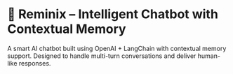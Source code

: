 # 🤖 Reminix – Intelligent Chatbot with Contextual Memory

A smart AI chatbot built using OpenAI + LangChain with contextual memory support. Designed to handle multi-turn conversations and deliver human-like responses.

